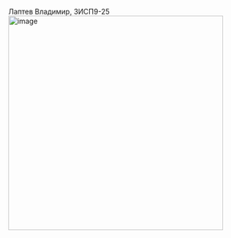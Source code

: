 Лаптев Владимир, 3ИСП9-25
<img width="428" alt="image" src="https://github.com/I3lackCherry/Adyshkin1/assets/146437516/f77cb227-7580-4ae8-92be-79cefd11ae3d">
